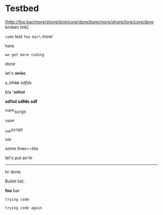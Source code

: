 # Testbed #

[http://foo.bar/more/shore/lore/core/dore/bore/more/shore/lore/core/dore broken
link]

`code` test `foo bar\` more`

here

`we get
more coding`

done

let's ~~strike~~

_s\_tr~~**i** ke~~ sdfds_

bla '~~sdfsd~~

**sdfsd sd~~fd~~s sdf**

<sup>super</sup>script

<sup>super</sup>

<sub>sub</sub>script

<sub>sub</sub>

some
lines~~bla

let's put an hr


---


hr done

Bullet list:

**foo** bar

`trying
code`

`trying code again`